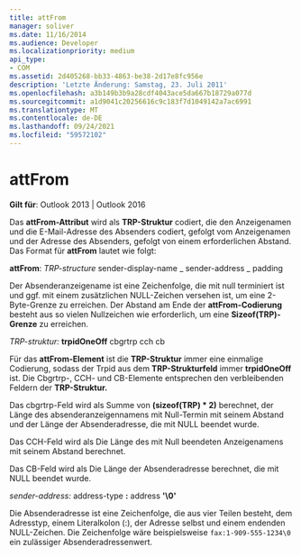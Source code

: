 ```yaml
---
title: attFrom
manager: soliver
ms.date: 11/16/2014
ms.audience: Developer
ms.localizationpriority: medium
api_type:
- COM
ms.assetid: 2d405268-bb33-4863-be38-2d17e8fc956e
description: 'Letzte Änderung: Samstag, 23. Juli 2011'
ms.openlocfilehash: a3b149b3b9a28cdf4043ace5da667b18729a077d
ms.sourcegitcommit: a1d9041c20256616c9c183f7d1049142a7ac6991
ms.translationtype: MT
ms.contentlocale: de-DE
ms.lasthandoff: 09/24/2021
ms.locfileid: "59572102"
---
```

# <a name="attfrom"></a>attFrom

**Gilt für**: Outlook 2013 | Outlook 2016 
  
Das **attFrom-Attribut** wird als **TRP-Struktur** codiert, die den Anzeigenamen und die E-Mail-Adresse des Absenders codiert, gefolgt vom Anzeigenamen und der Adresse des Absenders, gefolgt von einem erforderlichen Abstand. Das Format für **attFrom** lautet wie folgt: 
  
**attFrom**: _TRP-structure_ sender-display-name _ sender-address _ padding 
    
Der Absenderanzeigename ist eine Zeichenfolge, die mit null terminiert ist und ggf. mit einem zusätzlichen NULL-Zeichen versehen ist, um eine 2-Byte-Grenze zu erreichen. Der Abstand am Ende der **attFrom-Codierung** besteht aus so vielen Nullzeichen wie erforderlich, um eine **Sizeof(TRP)-Grenze** zu erreichen. 
  
_TRP-struktur:_ **trpidOneOff** cbgrtrp cch cb 
    
Für das **attFrom-Element** ist die **TRP-Struktur** immer eine einmalige Codierung, sodass der Trpid aus dem **TRP-Strukturfeld** immer **trpidOneOff** ist. Die Cbgrtrp-, CCH- und CB-Elemente entsprechen den verbleibenden Feldern der **TRP-Struktur.** 
  
Das cbgrtrp-Feld wird als Summe von **(sizeof(TRP) \* 2)** berechnet, der Länge des absenderanzeigennamens mit Null-Termin mit seinem Abstand und der Länge der Absenderadresse, die mit NULL beendet wurde.
  
Das CCH-Feld wird als Die Länge des mit Null beendeten Anzeigenamens mit seinem Abstand berechnet.
  
Das CB-Feld wird als Die Länge der Absenderadresse berechnet, die mit NULL beendet wurde.
  
_sender-address:_ address-type **:** address **'\0'**
    
Die Absenderadresse ist eine Zeichenfolge, die aus vier Teilen besteht, dem Adresstyp, einem Literalkolon (:), der Adresse selbst und einem endenden NULL-Zeichen. Die Zeichenfolge wäre beispielsweise `fax:1-909-555-1234\0` ein zulässiger Absenderadressenwert.
  

